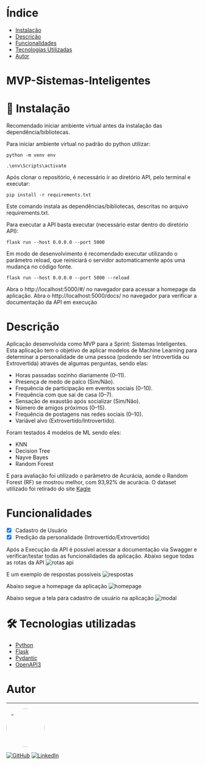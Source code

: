 # Índice

* [Instalação](#-instalação)
* [Descrição](#descrição)
* [Funcionalidades](#funcionalidades)
* [Tecnologias Utilizadas](#-tecnologias-utilizadas)
* [Autor](#autor)
# MVP-Sistemas-Inteligentes

# 🎲 Instalação
Recomendado iniciar ambiente virtual antes da instalação das dependência/bibliotecas.

Para iniciar ambiente virtual no padrão do python utilizar:
```
python -m venv env
```
```
.\env\Scripts\activate
```
Após clonar o repositório, é necessário ir ao diretório API, pelo terminal e executar:
```
pip install -r requirements.txt
```
Este comando instala as dependências/bibliotecas, descritas no arquivo requirements.txt.

Para executar a API basta executar (necessário estar dentro do diretório API):
```
flask run --host 0.0.0.0 --port 5000
```
Em modo de desenvolvimento é recomendado executar utilizando o parâmetro reload, que reiniciará o servidor automaticamente após uma mudança no código fonte.
```
flask run --host 0.0.0.0 --port 5000 --reload
```
Abra o http://localhost:5000/#/ no navegador para acessar a homepage da aplicação. 
Abra o http://localhost:5000/docs/ no navegador para verificar a documentação da API em execução

# Descrição
Aplicação desenvolvida como MVP para a Sprint: Sistemas Inteligentes.
Esta aplicação tem o objetivo de aplicar modelos de Machine Learning para determinar a personalidade de uma pessoa (podendo ser Introvertida ou Extrovertida) através de algumas perguntas, sendo elas:
- Horas passadas sozinho diariamente (0–11).
- Presença de medo de palco (Sim/Não).
- Frequência de participação em eventos sociais (0–10).
- Frequência com que sai de casa (0–7).
- Sensação de exaustão após socializar (Sim/Não).
- Número de amigos próximos (0–15).
- Frequência de postagens nas redes sociais (0–10).
- Variável alvo (Extrovertido/Introvertido).

Foram testados 4 modelos de ML sendo eles: 
- KNN
- Decision Tree
- Nayve Bayes
- Random Forest

E para avaliação foi utilizado o parâmetro de Acurácia, aonde o Random Forest (RF) se mostrou melhor, com 93,92% de acurácia.
O dataset utilizado foi retirado do site [Kagle](https://www.kagle.com/datasets/rakeshkapilavai/extrovert-vs-introvert-behavior-data)

# Funcionalidades
- [x] Cadastro de Usuário
- [x] Predição da personalidade (Introvertido/Extrovertido)

Após a Execução da API é possível acessar a documentação via Swagger e verificar/testar todas as funcionalidades da aplicação.
Abaixo segue todas as rotas da API
![rotas api](https://github.com/user-attachments/assets/f75eccdd-10c3-4d5f-991d-3cb3e9841f29)

E um exemplo de respostas possíveis
![respostas](https://github.com/user-attachments/assets/83de11f8-8158-467d-9c76-7dd9c1a2fea7)

Abaixo segue a homepage da aplicação
![homepage](https://github.com/user-attachments/assets/b6313fbc-93f1-420c-9ab4-0596b0607b5f)

Abaixo segue a tela para cadastro de usuário na aplicação
![modal](https://github.com/user-attachments/assets/473bde29-8952-4676-830b-91d0c8a5889f)


# 🛠 Tecnologias utilizadas
- [Python](https://www.python.org/)
- [Flask](https://flask.palletsprojects.com/en/stable/)
- [Pydantic](https://docs.pydantic.dev/latest/)
- [OpenAPI3](https://swagger.io/solutions/getting-started-with-oas/)

# Autor
---

<a href="https://github.com/MatheusPiaia">
 <img style="border-radius: 50%;" src="https://avatars.githubusercontent.com/u/185968337?s=400&u=b4f54f3c5ea4b83b959d508547adf7077fd2caf8&v=4" width="100px;" alt=""/>
 <br/></a> 

 [![GitHub](https://badgen.net/badge/icon/github?icon=github&label)](https://github.com/MatheusPiaia)
 [![LinkedIn](https://img.shields.io/badge/LinkedIn-Matheus-blue?style=flat&logo=linkedin)](https://www.linkedin.com/in/matheus-piaia-231647144)
